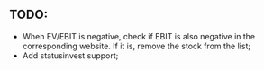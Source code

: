 ## TODO:
- When EV/EBIT is negative, check if EBIT is also negative in the corresponding website. If it is, remove the stock from the list;
- Add statusinvest support;
